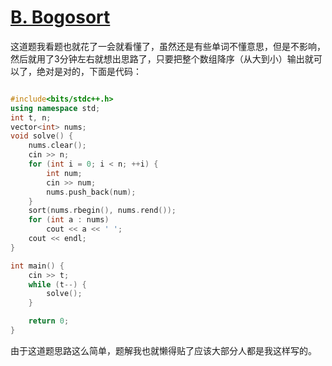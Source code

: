 # [B. Bogosort](https://codeforces.com/problemset/problem/1312/B)

这道题我看题也就花了一会就看懂了，虽然还是有些单词不懂意思，但是不影响，然后就用了3分钟左右就想出思路了，只要把整个数组降序（从大到小）输出就可以了，绝对是对的，下面是代码：

```cpp

#include<bits/stdc++.h>
using namespace std;
int t, n;
vector<int> nums;
void solve() {
    nums.clear();
    cin >> n;
    for (int i = 0; i < n; ++i) {
        int num;
        cin >> num;
        nums.push_back(num);
    }
    sort(nums.rbegin(), nums.rend());
    for (int a : nums)
        cout << a << ' ';
    cout << endl;
}

int main() {
    cin >> t;
    while (t--) {
        solve();
    }

    return 0;
}
```

由于这道题思路这么简单，题解我也就懒得贴了应该大部分人都是我这样写的。
